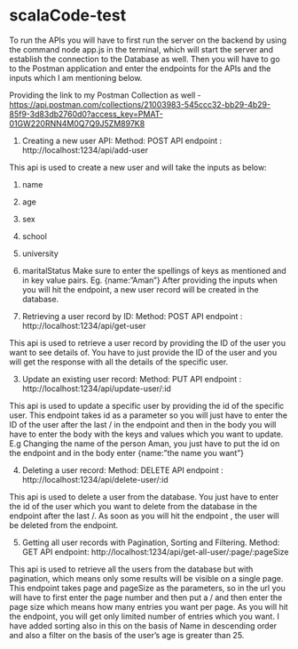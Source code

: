 # scalaCode-test

To run the APIs you will have to first run the server on the backend by using the command node app.js in the terminal, which will start the server and establish the connection to the Database as well. Then you will have to go to the Postman application and enter the endpoints for the APIs and the inputs which I am mentioning below.

Providing the link to my Postman Collection as well - https://api.postman.com/collections/21003983-545ccc32-bb29-4b29-85f9-3d83db2760d0?access_key=PMAT-01GW220RNN4M0Q7Q9J5ZM897K8

1.	Creating a new user API:
Method: POST
API endpoint : http://localhost:1234/api/add-user

This api is used to create a new user and will take the inputs as below:
1.	name
2.	age
3.	sex
4.	school
5.	university
6.	maritalStatus
Make sure to enter the spellings of keys as mentioned and in key value pairs. Eg. {name:”Aman”}
After providing the inputs when you will hit the endpoint, a new user record will be created in the database.

2.	Retrieving a user record by ID:
Method: POST
API endpoint : http://localhost:1234/api/get-user

This api is used to retrieve a user record by providing the ID of the user you want to see details of.
You have to just provide the ID of the user and you will get the response with all the details of the specific user.




3.	Update an existing user record:
Method: PUT
API endpoint : http://localhost:1234/api/update-user/:id

This api is used to update a specific user by providing the id of the specific user.
This endpoint takes id as a parameter so you will just have to enter the ID of the user after the last / in the endpoint and then in the body you will have to enter the body with the keys and values which you want to update. E.g
Changing the name of the person Aman, you just have to put the id on the endpoint and in the body enter {name:”the name you want”}

4.	Deleting a user record:
Method: DELETE
API endpoint : http://localhost:1234/api/delete-user/:id

This api is used to delete a user from the database.
You just have to enter the id of the user which you want to delete from the database in the endpoint after the last /.
As soon as you will hit the endpoint , the user will be deleted from the endpoint.

5.	Getting all user records with Pagination, Sorting and Filtering.
Method: GET
API endpoint: http://localhost:1234/api/get-all-user/:page/:pageSize

This api is used to retrieve all the users from the database but with pagination, which means only some results will be visible on a single page.
This endpoint takes page and pageSize as the parameters, so in the url you will have to first enter the page number and then put a / and then enter the page size which means how many entries you want per page.
As you will hit the endpoint, you will get only limited number of entries which you want. I have added sorting also in this on the basis of Name in descending order and also a filter on the basis of the user’s age is greater than 25. 


